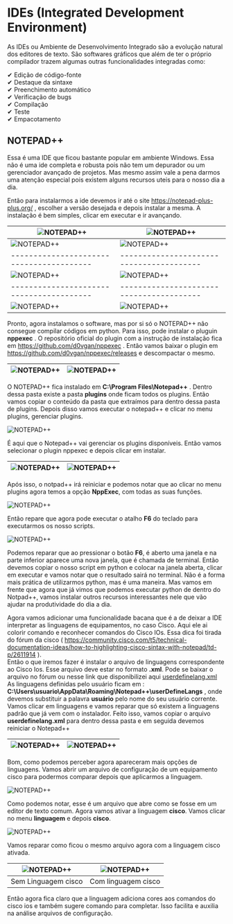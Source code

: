 # IDEs (Integrated Development Environment)

As IDEs ou Ambiente de Desenvolvimento Integrado são a evolução natural dos editores de texto. São softwares gráficos que além de ter o próprio compilador trazem algumas outras funcionalidades integradas como:  

✔ Edição de código-fonte  
✔ Destaque da sintaxe  
✔ Preenchimento automático  
✔ Verificação de bugs  
✔ Compilação  
✔ Teste  
✔ Empacotamento  

## NOTEPAD++

Essa é uma IDE que ficou bastante popular em ambiente Windows. Essa não é uma ide completa e robusta pois não tem um depurador ou um gerenciador avançado de projetos. Mas mesmo assim vale a pena darmos uma atenção especial pois existem alguns recursos uteis para o nosso dia a dia.  

Então para instalarmos a ide devemos ir até o site https://notepad-plus-plus.org/ , escolher a versão desejada e depois instalar a mesma. A instalação é bem simples, clicar em executar e ir avançando.  

| ![NOTEPAD++](Imagens/notepad++/01.png) | ![NOTEPAD++](Imagens/notepad++/02.png) |
|----------------------------------------|----------------------------------------|
| ![NOTEPAD++](Imagens/notepad++/03.png) | ![NOTEPAD++](Imagens/notepad++/04.png) |
|----------------------------------------|----------------------------------------|
| ![NOTEPAD++](Imagens/notepad++/05.png) | ![NOTEPAD++](Imagens/notepad++/06.png) |
|----------------------------------------|----------------------------------------|
| ![NOTEPAD++](Imagens/notepad++/07.png) | ![NOTEPAD++](Imagens/notepad++/08.png) |  

Pronto, agora instalamos o software, mas por si só o NOTEPAD++ não consegue compilar códigos em python. Para isso, pode instalar o pluguin **nppexec** . O repositório oficial do plugin com a instrução de instalação fica em https://github.com/d0vgan/nppexec . Então vamos baixar o plugin em https://github.com/d0vgan/nppexec/releases e descompactar o mesmo.  

| ![NOTEPAD++](Imagens/notepad++/09.png) | ![NOTEPAD++](Imagens/notepad++/10.png) | 
|----------------------------------------|----------------------------------------|

O NOTEPAD++ fica instalado em **C:\Program Files\Notepad++** . Dentro dessa pasta existe a pasta **plugins** onde ficam todos os plugins. Então vamos copiar o conteúdo da pasta que extraímos para dentro dessa pasta de plugins. Depois disso vamos executar o notepad++ e clicar no menu plugins, gerenciar plugins.  

![NOTEPAD++](Imagens/notepad++/11.png)  

É aqui que o Notepad++ vai gerenciar os plugins disponíveis. Então vamos selecionar o plugin nppexec e depois clicar em instalar.  

| ![NOTEPAD++](Imagens/notepad++/12.png) | ![NOTEPAD++](Imagens/notepad++/13.png) |
|----------------------------------------|----------------------------------------|    

Após isso, o notpad++ irá reiniciar e podemos notar que ao clicar no menu plugins agora temos a opção **NppExec**, com todas as suas funções.  

![NOTEPAD++](Imagens/notepad++/13.png)  

Então repare que agora pode executar o atalho **F6** do teclado para executarmos os nosso scripts.  

![NOTEPAD++](Imagens/notepad++/14.png)  

Podemos reparar que ao pressionar o botão **F6**, é aberto uma janela e na parte inferior aparece uma nova janela, que é chamada de terminal. Então devemos copiar o nosso script em python e colocar na janela aberta, clicar em executar e vamos notar que o resultado sairá no terminal. Não é a forma mais prática de utilizarmos python, mas é uma maneira. Mas vamos em frente que agora que já vimos que podemos executar python de dentro do Notpad++, vamos instalar outros recursos interessantes nele que vão ajudar na produtividade do dia a dia.  

Agora vamos adicionar uma funcionalidade bacana que é a de deixar a IDE interpretar as linguagens de equipamentos, no caso Cisco. Aqui ele ai colorir comando e reconhecer comandos do Cisco IOs. Essa dica foi tirada do fórum da cisco ( https://community.cisco.com/t5/technical-documentation-ideas/how-to-highlighting-cisco-sintax-with-notepad/td-p/2611914 ).  
Então o que iremos fazer é instalar o arquivo de linguagens correspondente ao Cisco Ios. Esse arquivo deve estar no formato **.xml**. Pode se baixar o arquivo no fórum ou nesse link que disponibilizei aqui [userdefinelang.xml](Arquivos/userdefinelang.xml)  
As linguagens definidas pelo usuário ficam em : **C:\Users\usuario\AppData\Roaming\Notepad++\userDefineLangs** , onde devemos substituir a palavra **usuário** pelo nome do seu usuário corrente. Vamos clicar em linguagens e vamos reparar que só existem a linguagens padrão que já vem com o instalador. Feito isso, vamos copiar o arquivo **userdefinelang.xml** para dentro dessa pasta e em seguida devemos reiniciar o Notepad++

| ![NOTEPAD++](Imagens/notepad++/16.png) | ![NOTEPAD++](Imagens/notepad++/17.png) |
|----------------------------------------|----------------------------------------|

Bom, como podemos perceber agora apareceram mais opções de linguagens. Vamos abrir um arquivo de configuração de um equipamento cisco para podermos comparar depois que aplicarmos a linguagem.  

![NOTEPAD++](Imagens/notepad++/18.png)  

Como podemos notar, esse é um arquivo que abre como se fosse em um editor de texto comum. Agora vamos ativar a linguagem **cisco**. Vamos clicar no menu **linguagem** e depois **cisco**.  

![NOTEPAD++](Imagens/notepad++/17.png)  

Vamos reparar como ficou o mesmo arquivo agora com a linguagem cisco ativada.  

| ![NOTEPAD++](Imagens/notepad++/18.png) | ![NOTEPAD++](Imagens/notepad++/20.png) |
|----------------------------------------|----------------------------------------|
| Sem Linguagem cisco                    | Com linguagem cisco                    |

Então agora fica claro que a linguagem adiciona cores aos comandos do cisco ios e também sugere comando para completar. Isso facilita e auxilia na análise arquivos de configuração.  